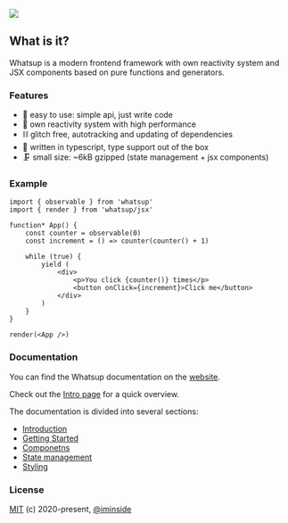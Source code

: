 ![](https://habrastorage.org/webt/ct/sh/nx/ctshnxpthrbxy0o9o1jxgl4zxso.png#gh-dark-mode-only)

## What is it?

Whatsup is a modern frontend framework with own reactivity system and JSX components based on pure functions and generators.

### Features

-   🎉 easy to use: simple api, just write code
-   🚀 own reactivity system with high performance
-   ⛓ glitch free, autotracking and updating of dependencies
-   🚦 written in typescript, type support out of the box
-   🗜 small size: ~6kB gzipped (state management + jsx components)

### Example

```tsx
import { observable } from 'whatsup'
import { render } from 'whatsup/jsx'

function* App() {
    const counter = observable(0)
    const increment = () => counter(counter() + 1)

    while (true) {
        yield (
            <div>
                <p>You click {counter()} times</p>
                <button onClick={increment}>Click me</button>
            </div>
        )
    }
}

render(<App />)
```

### Documentation

You can find the Whatsup documentation on the [website](https://whatsup.js.org).

Check out the [Intro page](https://whatsup.js.org/docs/intro/) for a quick overview.

The documentation is divided into several sections:

-   [Introduction](https://whatsup.js.org/docs/intro/)
-   [Getting Started](https://whatsup.js.org/docs/getting-started)
-   [Componetns](https://whatsup.js.org/docs/components/)
-   [State management](https://whatsup.js.org/docs/state-management/)
-   [Styling](https://whatsup.js.org/docs/styling/)

### License

[MIT](https://opensource.org/licenses/MIT) (c) 2020-present, [@iminside](https://github.com/iminside)
